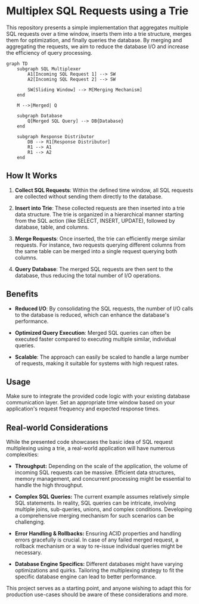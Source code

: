 # Multiplex SQL Requests using a Trie

This repository presents a simple implementation that aggregates multiple SQL requests over a time window, inserts them into a trie structure, merges them for optimization, and finally queries the database. By merging and aggregating the requests, we aim to reduce the database I/O and increase the efficiency of query processing.

```mermaid
graph TD
    subgraph SQL Multiplexer
        A1[Incoming SQL Request 1] --> SW
        A2[Incoming SQL Request 2] --> SW

        SW[Sliding Window] --> M[Merging Mechanism]
    end

    M -->|Merged| Q

    subgraph Database
        Q[Merged SQL Query] --> DB{Database}
    end

    subgraph Response Distributor
        DB --> R1[Response Distributor]
        R1 --> A1
        R1 --> A2
    end

```


## How It Works

1. **Collect SQL Requests**: Within the defined time window, all SQL requests are collected without sending them directly to the database.

2. **Insert into Trie**: These collected requests are then inserted into a trie data structure. The trie is organized in a hierarchical manner starting from the SQL action (like SELECT, INSERT, UPDATE), followed by database, table, and columns.

3. **Merge Requests**: Once inserted, the trie can efficiently merge similar requests. For instance, two requests querying different columns from the same table can be merged into a single request querying both columns.

4. **Query Database**: The merged SQL requests are then sent to the database, thus reducing the total number of I/O operations.

## Benefits

- **Reduced I/O**: By consolidating the SQL requests, the number of I/O calls to the database is reduced, which can enhance the database's performance.

- **Optimized Query Execution**: Merged SQL queries can often be executed faster compared to executing multiple similar, individual queries.

- **Scalable**: The approach can easily be scaled to handle a large number of requests, making it suitable for systems with high request rates.

## Usage

Make sure to integrate the provided code logic with your existing database communication layer. Set an appropriate time window based on your application's request frequency and expected response times.

## Real-world Considerations

While the presented code showcases the basic idea of SQL request multiplexing using a trie, a real-world application will have numerous complexities:

- **Throughput:** Depending on the scale of the application, the volume of incoming SQL requests can be massive. Efficient data structures, memory management, and concurrent processing might be essential to handle the high throughput.

- **Complex SQL Queries:** The current example assumes relatively simple SQL statements. In reality, SQL queries can be intricate, involving multiple joins, sub-queries, unions, and complex conditions. Developing a comprehensive merging mechanism for such scenarios can be challenging.

- **Error Handling & Rollbacks:** Ensuring ACID properties and handling errors gracefully is crucial. In case of any failed merged request, a rollback mechanism or a way to re-issue individual queries might be necessary.

- **Database Engine Specifics:** Different databases might have varying optimizations and quirks. Tailoring the multiplexing strategy to fit the specific database engine can lead to better performance.

This project serves as a starting point, and anyone wishing to adapt this for production use-cases should be aware of these considerations and more. 
